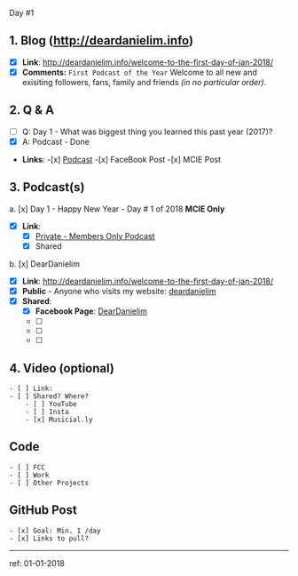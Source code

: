 Day #1

## 1. Blog (http://deardanielim.info)
* [x] **Link**: http://deardanielim.info/welcome-to-the-first-day-of-jan-2018/
* [x] **Comments:** `First Podcast of the Year` Welcome to all new and exisiting followers, fans, family and friends *(in no particular order)*.

## 2. Q & A
* [ ] Q: Day 1 - What was biggest thing you learned this past year (2017)?
* [x] A: Podcast - Done
*   **Links**:
        -[x] [Podcast](https://international-entrepreneurship.teachable.com/courses/210548/lectures/4100421)
        -[x] FaceBook Post
        -[x] MCIE Post

## 3. Podcast(s)
a. [x] Day 1 - Happy New Year - Day # 1 of 2018 **MCIE Only**
* [x] **Link**: 
    * [x] [Private - Members Only Podcast](https://international-entrepreneurship.teachable.com/courses/210548/lectures/4093015)
    * [x] Shared

b. [x] DearDanielim
* [x] **Link**: http://deardanielim.info/welcome-to-the-first-day-of-jan-2018/
* [x] **Public** - Anyone who visits my website: [deardanielim](http://deardanielim.info)
* [x] **Shared**:
    * [x] **Facebook Page**: [DearDanielim](https://www.facebook.com/deardanielim/)
    * [ ]
    * [ ]
    * [ ]   

## 4. Video (optional)
    - [ ] Link: 
    - [ ] Shared? Where?
        - [ ] YouTube
        - [ ] Insta
        - [x] Musicial.ly

## Code 
    - [ ] FCC
    - [ ] Work
    - [ ] Other Projects

## GitHub Post
    - [x] Goal: Min. 1 /day
    - [x] Links to pull?

---

ref: 01-01-2018
